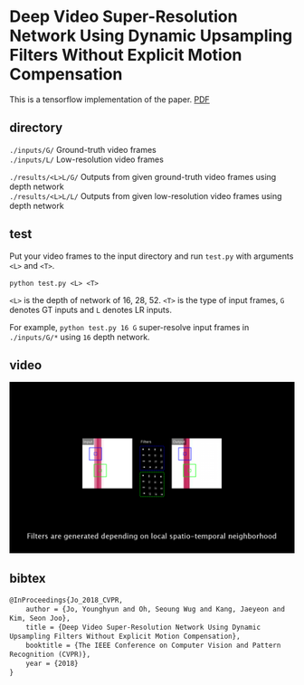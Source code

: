 # Deep Video Super-Resolution Network Using Dynamic Upsampling Filters Without Explicit Motion Compensation

This is a tensorflow implementation of the paper. [PDF](http://yhjo09.github.io/files/VSR-DUF_CVPR18.pdf)

## directory
`./inputs/G/` Ground-truth video frames  
`./inputs/L/` Low-resolution video frames  
  
`./results/<L>L/G/` Outputs from given ground-truth video frames using <L> depth network  
`./results/<L>L/L/` Outputs from given low-resolution video frames using <L> depth network

## test
Put your video frames to the input directory and run `test.py` with arguments `<L>` and `<T>`.
```
python test.py <L> <T>
```
`<L>` is the depth of network of 16, 28, 52.
`<T>` is the type of input frames, `G` denotes GT inputs and `L` denotes LR inputs.

For example, `python test.py 16 G` super-resolve input frames in `./inputs/G/*` using `16` depth network.

## video
[![supplementary video](./supple/title.png)](./supple/VSR_supple_crf28.mp4?raw=true)

## bibtex
```
@InProceedings{Jo_2018_CVPR,
	author = {Jo, Younghyun and Oh, Seoung Wug and Kang, Jaeyeon and Kim, Seon Joo},
	title = {Deep Video Super-Resolution Network Using Dynamic Upsampling Filters Without Explicit Motion Compensation},
	booktitle = {The IEEE Conference on Computer Vision and Pattern Recognition (CVPR)},
	year = {2018}
}
```

